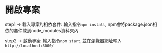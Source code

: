 # 開啟專案

step1 -> 載入專案的相依套件: 輸入指令`npm install`, npm會將package.json相依的套件載到node_modules資料夾內

step2 -> 啟動專案: 輸入指令`npm start`, 並在瀏覽器網址輸入`http://localhost:3000/`
